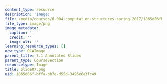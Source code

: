 ```yaml
---
content_type: resource
description: 'Image: '
file: /media/courses/6-004-computation-structures-spring-2017/1865d06fbffabb7ed55d3495e6e3fc49_Slide07.png
file_type: image/png
image_metadata:
  caption: ''
  credit: ''
  image-alt: ''
learning_resource_types: []
ocw_type: OCWImage
parent_title: 7.1 Annotated Slides
parent_type: CourseSection
resourcetype: Image
title: Slide07.png
uid: 1865d06f-bffa-bb7e-d55d-3495e6e3fc49
---
```

